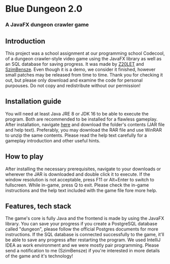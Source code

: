 # Blue Dungeon 2.0
### A JavaFX dungeon crawler game

## Introduction

This project was a school assignment at our programming school Codecool, of a dungeon crawler-style video game using the JavaFX library as well as an SQL database for saving progress. It was made by [Z20LET](https://github.com/Z20LET) and [SzimBensze](https://github.com/SzimBensze). Even though it is a demo, we consider it finished, however small patches may be released from time to time. Thank you for checking it out, but please only download and examine the code for personal purpouses. Do not copy and redistribute without our permission!

## Installation guide

You will need at least Java JRE 8 or JDK 16 to be able to execute the program. Both are recommended to be installed for a flawless gameplay. After installation, navigate [here](../out/artifacts/BlueDungeon2Demo) and download the folder's contents (JAR file and help text). Preferably, you may download the RAR file and use WinRAR to unzip the same contents. Please read the help text carefully for a gameplay introduction and other useful hints.

## How to play

After installing the necessary prerequisites, navigate to your downloads or wherever the JAR is downloaded and double click it to execute. If the window resolution is not acceptable, press F11 or Alt+Enter to switch to fullscreen. While in-game, press Q to exit. Please check the in-game instructions and the help text included with the game file fore more help.

## Features, tech stack

The game's core is fully Java and the frontend is made by using the JavaFX library. You can save your progress if you create a PostgreSQL database called "dungeon", please follow the official Postgres documents for more instructions. If the SQL database is connected successfully to the game, it'll be able to save any progress after restarting the program. We used IntelliJ IDEA as work environment and we were mostly pair programming. Please send a notification to me (SzimBensze) if you're interested in more details of the game and it's technology!
